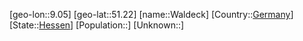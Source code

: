 ﻿---
location: [51.22,9.05]
type: City
tags:
- geo/City


SpocWebEntityId: 35404
isDeleted: false
confidential: public

---
[geo-lon::9.05]
[geo-lat::51.22]
[name::Waldeck]
[Country::[Germany](geo/Continent/Europe/Germany.md)]
[State::[Hessen](geo/Continent/Europe/Germany/Hessen.md)]
[Population::]
[Unknown::]

